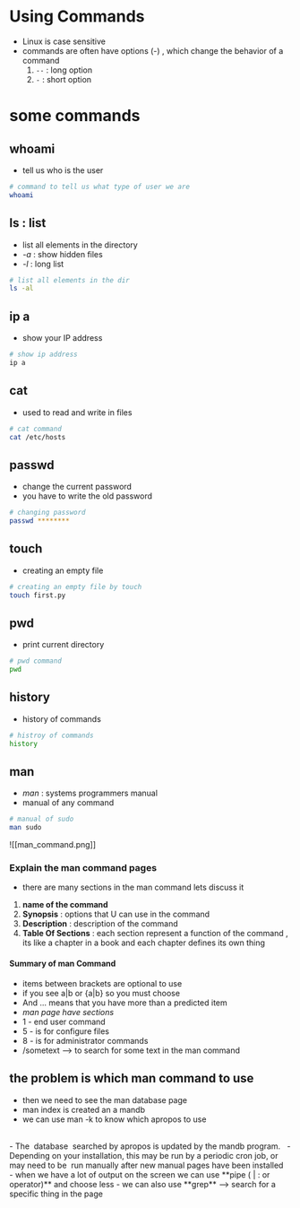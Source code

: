 # Using Commands
- Linux is case sensitive 
- commands are often have options (-) , which change the behavior of a command
     1. `--` : long option
     2. `-`   : short option 

# some commands
## whoami
- tell us who is the user 
```bash
# command to tell us what type of user we are
whoami
```

## ls  : list
-  list all elements in the directory
- *-a* : show hidden files
- *-l* : long list
```bash
# list all elements in the dir
ls -al
```

## ip a
-  show your IP address
```bash
# show ip address
ip a 
```

## cat
-  used to read and write in files
```bash
# cat command
cat /etc/hosts
```

## passwd
-  change the current password
- you have to write the old password 
```bash
# changing password 
passwd ********
```

## touch 
-  creating an empty file
```bash
# creating an empty file by touch
touch first.py
```

## pwd
-  print current directory
```bash
# pwd command
pwd 
```

## history
-  history of commands
```bash
# histroy of commands
history
```

## man
- *man* : systems programmers manual
-  manual of any command
```bash
# manual of sudo
man sudo
```

![[man_command.png]]
### Explain the man command pages
- there are many sections in the man command lets discuss it 

1. **name of the command**
2. **Synopsis** : options that U can use in the command 
3. **Description** : description of the command 
4. **Table Of Sections** : each section represent a function of the command , its like a chapter in a book and each chapter defines its own thing

#### Summary of **man** Command
- items between brackets are optional to use
- if you see a|b or {a|b} so you must choose
- And ...  means that you have more than a predicted item
- *man page have sections*
-  1 - end user command
-  5 - is for configure files
-  8 - is for administrator commands
- /sometext --> to search for some text in the man command

## the problem is which man command to use
- then we need to see the man database page
- man index is created an a mandb 
- we can use man -k to know which apropos to use 
<br>
- The  database  searched by apropos is updated by the mandb program.  
- Depending on your installation, this may be run by a periodic cron job, or may need to be  run manually after new manual pages have been installed
<br>
- when we have a lot of output on the screen we can use **pipe ( | : or operator)** and choose less 
- we can also use **grep** --> search for a specific thing in the page 